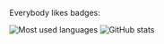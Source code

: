 Everybody likes badges:

![Most used languages](https://github-readme-stats.vercel.app/api/top-langs/?username=juergenhoetzel&layout=compact&show_icons=true&theme=dracula "Most used languages")
![GitHub stats](https://github-readme-stats.sabesansathananthan.vercel.app/api?username=juergenhoetzel&show_icons=true&hide_border=true&count_private=true&include_all_commits=true&theme=radical "GitHub stats")
